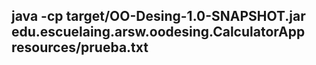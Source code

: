 ## java -cp target/OO-Desing-1.0-SNAPSHOT.jar edu.escuelaing.arsw.oodesing.CalculatorApp resources/prueba.txt
